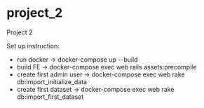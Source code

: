 # project_2
Project 2

Set up instruction:
  - run docker -> docker-compose up --build 
  - build FE -> docker-compose exec web rails assets:precompile
  - create first admin user -> docker-compose exec web rake db:import_initialize_data
  - create first dataset -> docker-compose exec web rake db:import_first_dataset